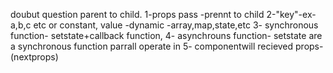 doubut question parent to child.
1-props pass -prennt to child
2-"key"-ex-a,b,c etc or constant, value -dynamic -array,map,state,etc
3- synchronous function- setstate+callback function,
4- asynchrouns function- setstate are a synchronous function parrall operate in 
5- componentwill recieved props-(nextprops)